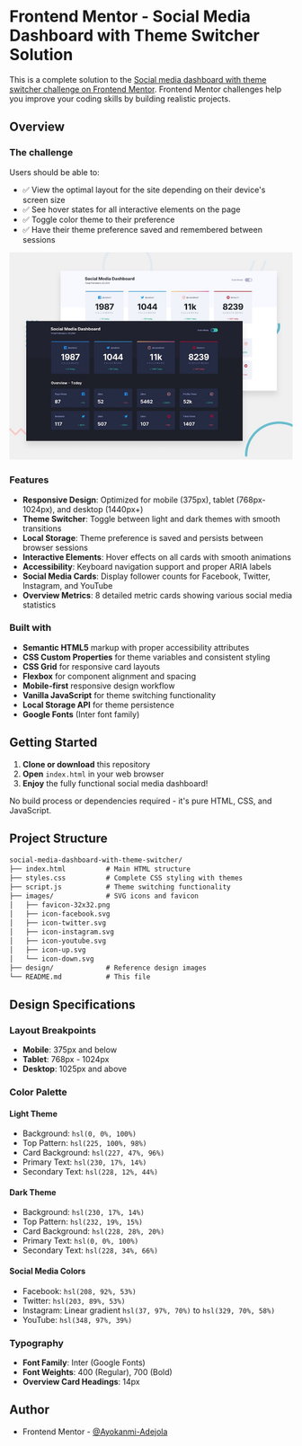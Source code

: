 # Frontend Mentor - Social Media Dashboard with Theme Switcher Solution

This is a complete solution to the [Social media dashboard with theme switcher challenge on Frontend Mentor](https://www.frontendmentor.io/challenges/social-media-dashboard-with-theme-switcher-6oY8ozp_H). Frontend Mentor challenges help you improve your coding skills by building realistic projects.



## Overview

### The challenge

Users should be able to:

- ✅ View the optimal layout for the site depending on their device's screen size
- ✅ See hover states for all interactive elements on the page
- ✅ Toggle color theme to their preference
- ✅ Have their theme preference saved and remembered between sessions

![Design preview for the Social media dashboard with theme switcher coding challenge](./design/desktop-preview.jpg)

### Features

- **Responsive Design**: Optimized for mobile (375px), tablet (768px-1024px), and desktop (1440px+)
- **Theme Switcher**: Toggle between light and dark themes with smooth transitions
- **Local Storage**: Theme preference is saved and persists between browser sessions
- **Interactive Elements**: Hover effects on all cards with smooth animations
- **Accessibility**: Keyboard navigation support and proper ARIA labels
- **Social Media Cards**: Display follower counts for Facebook, Twitter, Instagram, and YouTube
- **Overview Metrics**: 8 detailed metric cards showing various social media statistics

### Built with

- **Semantic HTML5** markup with proper accessibility attributes
- **CSS Custom Properties** for theme variables and consistent styling
- **CSS Grid** for responsive card layouts
- **Flexbox** for component alignment and spacing
- **Mobile-first** responsive design workflow
- **Vanilla JavaScript** for theme switching functionality
- **Local Storage API** for theme persistence
- **Google Fonts** (Inter font family)

## Getting Started

1. **Clone or download** this repository
2. **Open** `index.html` in your web browser
3. **Enjoy** the fully functional social media dashboard!

No build process or dependencies required - it's pure HTML, CSS, and JavaScript.

## Project Structure

```
social-media-dashboard-with-theme-switcher/
├── index.html          # Main HTML structure
├── styles.css          # Complete CSS styling with themes
├── script.js           # Theme switching functionality
├── images/             # SVG icons and favicon
│   ├── favicon-32x32.png
│   ├── icon-facebook.svg
│   ├── icon-twitter.svg
│   ├── icon-instagram.svg
│   ├── icon-youtube.svg
│   ├── icon-up.svg
│   └── icon-down.svg
├── design/             # Reference design images
└── README.md           # This file
```

## Design Specifications

### Layout Breakpoints
- **Mobile**: 375px and below
- **Tablet**: 768px - 1024px
- **Desktop**: 1025px and above

### Color Palette

#### Light Theme
- Background: `hsl(0, 0%, 100%)`
- Top Pattern: `hsl(225, 100%, 98%)`
- Card Background: `hsl(227, 47%, 96%)`
- Primary Text: `hsl(230, 17%, 14%)`
- Secondary Text: `hsl(228, 12%, 44%)`

#### Dark Theme
- Background: `hsl(230, 17%, 14%)`
- Top Pattern: `hsl(232, 19%, 15%)`
- Card Background: `hsl(228, 28%, 20%)`
- Primary Text: `hsl(0, 0%, 100%)`
- Secondary Text: `hsl(228, 34%, 66%)`

#### Social Media Colors
- Facebook: `hsl(208, 92%, 53%)`
- Twitter: `hsl(203, 89%, 53%)`
- Instagram: Linear gradient `hsl(37, 97%, 70%)` to `hsl(329, 70%, 58%)`
- YouTube: `hsl(348, 97%, 39%)`

### Typography
- **Font Family**: Inter (Google Fonts)
- **Font Weights**: 400 (Regular), 700 (Bold)
- **Overview Card Headings**: 14px

## Author

- Frontend Mentor - [@Ayokanmi-Adejola](https://www.frontendmentor.io/profile/Ayokanmi-Adejola)

